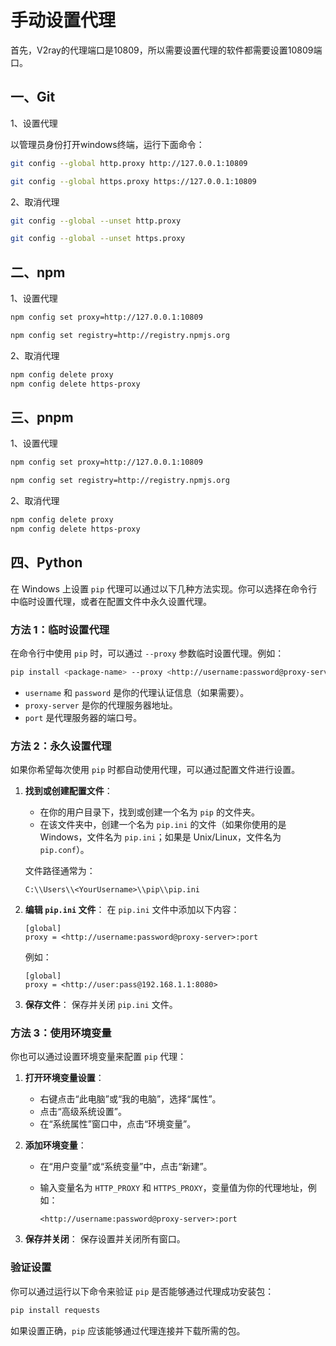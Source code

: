 # 手动设置代理
首先，V2ray的代理端口是10809，所以需要设置代理的软件都需要设置10809端口。
## 一、Git
1、设置代理

以管理员身份打开windows终端，运行下面命令：
```bash
git config --global http.proxy http://127.0.0.1:10809

git config --global https.proxy https://127.0.0.1:10809
```

2、取消代理
```bash
git config --global --unset http.proxy

git config --global --unset https.proxy
```

## 二、npm
1、设置代理
```bash
npm config set proxy=http://127.0.0.1:10809

npm config set registry=http://registry.npmjs.org
```
2、取消代理
```bash
npm config delete proxy
npm config delete https-proxy
```

## 三、pnpm
1、设置代理
```bash
npm config set proxy=http://127.0.0.1:10809

npm config set registry=http://registry.npmjs.org
```
2、取消代理
```bash
npm config delete proxy
npm config delete https-proxy
```

## 四、Python
在 Windows 上设置 `pip` 代理可以通过以下几种方法实现。你可以选择在命令行中临时设置代理，或者在配置文件中永久设置代理。

### 方法 1：临时设置代理

在命令行中使用 `pip` 时，可以通过 `--proxy` 参数临时设置代理。例如：

```bash
pip install <package-name> --proxy <http://username:password@proxy-server>:port

```

- `username` 和 `password` 是你的代理认证信息（如果需要）。
- `proxy-server` 是你的代理服务器地址。
- `port` 是代理服务器的端口号。

### 方法 2：永久设置代理

如果你希望每次使用 `pip` 时都自动使用代理，可以通过配置文件进行设置。

1. **找到或创建配置文件**：
    - 在你的用户目录下，找到或创建一个名为 `pip` 的文件夹。
    - 在该文件夹中，创建一个名为 `pip.ini` 的文件（如果你使用的是 Windows，文件名为 `pip.ini`；如果是 Unix/Linux，文件名为 `pip.conf`）。
    
    文件路径通常为：
    
    ```
    C:\\Users\\<YourUsername>\\pip\\pip.ini
    ```
    
2. **编辑 `pip.ini` 文件**：
在 `pip.ini` 文件中添加以下内容：
    
    ```
    [global]
    proxy = <http://username:password@proxy-server>:port
    ```
    
    例如：
    
    ```
    [global]
    proxy = <http://user:pass@192.168.1.1:8080>
    ```
    
3. **保存文件**：
保存并关闭 `pip.ini` 文件。

### 方法 3：使用环境变量

你也可以通过设置环境变量来配置 `pip` 代理：

1. **打开环境变量设置**：
    - 右键点击“此电脑”或“我的电脑”，选择“属性”。
    - 点击“高级系统设置”。
    - 在“系统属性”窗口中，点击“环境变量”。
2. **添加环境变量**：
    - 在“用户变量”或“系统变量”中，点击“新建”。
    - 输入变量名为 `HTTP_PROXY` 和 `HTTPS_PROXY`，变量值为你的代理地址，例如：
        
        ```
        <http://username:password@proxy-server>:port
        ```
        
3. **保存并关闭**：
保存设置并关闭所有窗口。

### 验证设置

你可以通过运行以下命令来验证 `pip` 是否能够通过代理成功安装包：

```bash
pip install requests

```

如果设置正确，`pip` 应该能够通过代理连接并下载所需的包。